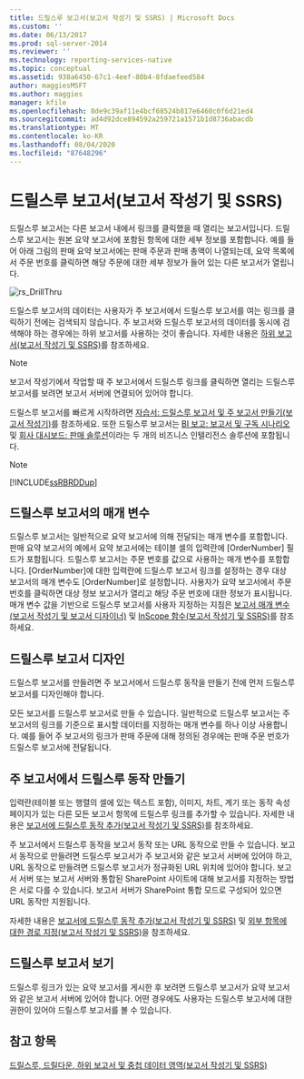 ```yaml
---
title: 드릴스루 보고서(보고서 작성기 및 SSRS) | Microsoft Docs
ms.custom: ''
ms.date: 06/13/2017
ms.prod: sql-server-2014
ms.reviewer: ''
ms.technology: reporting-services-native
ms.topic: conceptual
ms.assetid: 938a6450-67c1-4eef-80b4-8fdaefeed584
author: maggiesMSFT
ms.author: maggies
manager: kfile
ms.openlocfilehash: 8de9c39af11e4bcf68524b817e6460c0f6d21ed4
ms.sourcegitcommit: ad4d92dce894592a259721a1571b1d8736abacdb
ms.translationtype: MT
ms.contentlocale: ko-KR
ms.lasthandoff: 08/04/2020
ms.locfileid: "87648296"
---
```

# <a name="drillthrough-reports-report-builder-and-ssrs"></a>드릴스루 보고서(보고서 작성기 및 SSRS)
  드릴스루 보고서는 다른 보고서 내에서 링크를 클릭했을 때 열리는 보고서입니다. 드릴스루 보고서는 원본 요약 보고서에 포함된 항목에 대한 세부 정보를 포함합니다. 예를 들어 아래 그림의 판매 요약 보고서에는 판매 주문과 판매 총액이 나열되는데, 요약 목록에서 주문 번호를 클릭하면 해당 주문에 대한 세부 정보가 들어 있는 다른 보고서가 열립니다.  
  
 ![rs_DrillThru](../media/rs-drillthru.gif "rs_DrillThru")  
  
 드릴스루 보고서의 데이터는 사용자가 주 보고서에서 드릴스루 보고서를 여는 링크를 클릭하기 전에는 검색되지 않습니다. 주 보고서와 드릴스루 보고서의 데이터를 동시에 검색해야 하는 경우에는 하위 보고서를 사용하는 것이 좋습니다. 자세한 내용은 [하위 보고서&#40;보고서 작성기 및 SSRS&#41;](subreports-report-builder-and-ssrs.md)를 참조하세요.  
  
> [!NOTE]  
>  보고서 작성기에서 작업할 때 주 보고서에서 드릴스루 링크를 클릭하면 열리는 드릴스루 보고서를 보려면 보고서 서버에 연결되어 있어야 합니다.  
  
 드릴스루 보고서를 빠르게 시작하려면 [자습서: 드릴스루 보고서 및 주 보고서 만들기&#40;보고서 작성기&#41;](../tutorial-creating-drillthrough-and-main-reports-report-builder.md)를 참조하세요. 또한 드릴스루 보고서는 [BI 보고: 보고서 및 구독 시나리오](https://technet.microsoft.com/bi/ff769487.aspx) 및 [회사 대시보드: 판매 솔루션](https://technet.microsoft.com/bi/ff643005.aspx)이라는 두 개의 비즈니스 인텔리전스 솔루션에 포함됩니다.  
  
> [!NOTE]  
>  [!INCLUDE[ssRBRDDup](../../includes/ssrbrddup-md.md)]  
  
## <a name="parameters-in-drillthrough-reports"></a>드릴스루 보고서의 매개 변수  
 드릴스루 보고서는 일반적으로 요약 보고서에 의해 전달되는 매개 변수를 포함합니다. 판매 요약 보고서의 예에서 요약 보고서에는 테이블 셀의 입력란에 [OrderNumber] 필드가 포함됩니다. 드릴스루 보고서는 주문 번호를 값으로 사용하는 매개 변수를 포함합니다. [OrderNumber]에 대한 입력란에 드릴스루 보고서 링크를 설정하는 경우 대상 보고서의 매개 변수도 [OrderNumber]로 설정합니다. 사용자가 요약 보고서에서 주문 번호를 클릭하면 대상 정보 보고서가 열리고 해당 주문 번호에 대한 정보가 표시됩니다. 매개 변수 값을 기반으로 드릴스루 보고서를 사용자 지정하는 지침은 [보고서 매개 변수&#40;보고서 작성기 및 보고서 디자이너&#41;](report-parameters-report-builder-and-report-designer.md) 및 [InScope 함수&#40;보고서 작성기 및 SSRS&#41;](report-builder-functions-inscope-function.md)를 참조하세요.  
  
## <a name="designing-the-drillthrough-report"></a>드릴스루 보고서 디자인  
 드릴스루 보고서를 만들려면 주 보고서에서 드릴스루 동작을 만들기 전에 먼저 드릴스루 보고서를 디자인해야 합니다.  
  
 모든 보고서를 드릴스루 보고서로 만들 수 있습니다. 일반적으로 드릴스루 보고서는 주 보고서의 링크를 기준으로 표시할 데이터를 지정하는 매개 변수를 하나 이상 사용합니다. 예를 들어 주 보고서의 링크가 판매 주문에 대해 정의된 경우에는 판매 주문 번호가 드릴스루 보고서에 전달됩니다.  
  
## <a name="creating-a-drillthrough-action-in-the-main-report"></a>주 보고서에서 드릴스루 동작 만들기  
 입력란(테이블 또는 행렬의 셀에 있는 텍스트 포함), 이미지, 차트, 계기 또는 동작 속성 페이지가 있는 다른 모든 보고서 항목에 드릴스루 링크를 추가할 수 있습니다. 자세한 내용은 [보고서에 드릴스루 동작 추가&#40;보고서 작성기 및 SSRS&#41;](add-a-drillthrough-action-on-a-report-report-builder-and-ssrs.md)를 참조하세요.  
  
 주 보고서에서 드릴스루 동작을 보고서 동작 또는 URL 동작으로 만들 수 있습니다. 보고서 동작으로 만들려면 드릴스루 보고서가 주 보고서와 같은 보고서 서버에 있어야 하고, URL 동작으로 만들려면 드릴스루 보고서가 정규화된 URL 위치에 있어야 합니다. 보고서 서버 또는 보고서 서버와 통합된 SharePoint 사이트에 대해 보고서를 지정하는 방법은 서로 다를 수 있습니다. 보고서 서버가 SharePoint 통합 모드로 구성되어 있으면 URL 동작만 지원됩니다.  
  
 자세한 내용은 [보고서에 드릴스루 동작 추가&#40;보고서 작성기 및 SSRS&#41;](add-a-drillthrough-action-on-a-report-report-builder-and-ssrs.md) 및 [외부 항목에 대한 경로 지정&#40;보고서 작성기 및 SSRS&#41;](specifying-paths-to-external-items-report-builder-and-ssrs.md)을 참조하세요.  
  
## <a name="viewing-a-drillthrough-report"></a>드릴스루 보고서 보기  
 드릴스루 링크가 있는 요약 보고서를 게시한 후 보려면 드릴스루 보고서가 요약 보고서와 같은 보고서 서버에 있어야 합니다. 어떤 경우에도 사용자는 드릴스루 보고서에 대한 권한이 있어야 드릴스루 보고서를 볼 수 있습니다.  
  
## <a name="see-also"></a>참고 항목  
 [드릴스루, 드릴다운, 하위 보고서 및 중첩 데이터 영역&#40;보고서 작성기 및 SSRS&#41;](drillthrough-drilldown-subreports-and-nested-data-regions.md)  
  
  
